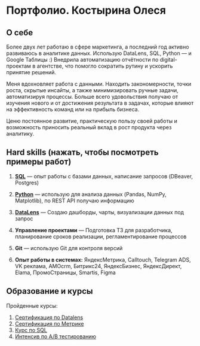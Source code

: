 # Портфолио. Костырина Олеся

## О себе
Более двух лет работаю в сфере маркетинга, а последний год активно развиваюсь в аналитике данных. Использую DataLens, SQL, Python — и Google Таблицы :) Внедрила автоматизацию отчётности по digital-проектам в агентстве, что помогло сократить рутину и ускорить принятие решений.

Меня вдохновляет работа с данными. Находить закономерности, точки роста, скрытые инсайты, а также минимизировать ручные задачи, автоматизируя процессы. Больше всего удовольствия получаю от изучения нового и от достижения результата в задачах, которые влияют на эффективность команд или на прибыль бизнеса.

Ценю постоянное развитие, практическую пользу своей работы и возможность приносить реальный вклад в рост продукта через аналитику.


## Hard skills (нажать, чтобы посмотреть примеры работ)

1. [**SQL**](https://github.com/Olysechka02/Portfolio/blob/main/SQL/примеры%20запросов%20на%20sql.sql) — опыт работы с базами данных, написание запросов (DBeaver, Postgres)

2. [**Python**](https://github.com/Olysechka02/Portfolio/blob/main/python/Примеры%20скриптов%20на%20python.py) — использую для анализа данных (Pandas, NumPy, Matplotlib), по REST API получаю информацию

3. [**DataLens**](https://github.com/Olysechka02/Portfolio/blob/main/Datalens/Примеры%20визуализаций%20в%20Datalens.md) — Создаю дашборды, чарты, визуализации данных под запрос

4. **Управление проектами** — Подготовка ТЗ для разработчика, планирование сроков реализации, регламентирование процессов

5. **Git** — использую Git для контроля версий

6. **Опыт работы в системах:** ЯндексМетрика, Calltouch, Telegram ADS, VK реклама, AMOcrm, Битрикс24, ЯндексБизнес, ЯндексДирект, Elama, ПромоСтраницы, Smartis, Figma


## Образование и курсы
Пройденные курсы:
1. [Сертификация по Datalens](https://github.com/Olysechka02/Portfolio/blob/main/Datalens/391580227_ycloud-datalens_Олеся_Костырина.pdf)
2. [Сертификация по Метрике](https://github.com/Olysechka02/Portfolio/blob/main/Datalens/Сертификат%20по%20Метрике%20Костырина%20Олеся.pdf)
3. [Курс по SQL](https://github.com/Olysechka02/Portfolio/blob/main/SQL/certificate-learnDB.pdf)
4. [Интенсив по A/B тестированию]([https://github.com/Olysechka02/Portfolio/blob/main/SQL/certificate-learnDB.pdf](https://github.com/Olysechka02/Portfolio/blob/main/Datalens/AB%20интенсив.pdf))
